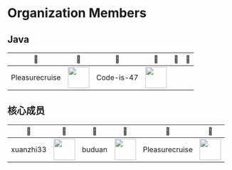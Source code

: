 # Organization Members
## Java
|:construction_worker:|:construction_worker:|:construction_worker:|:construction_worker:|:construction_worker:|:construction_worker:|
|:-------------------:|:-------------------:|:-------------------:|:-------------------:|:-------------------:|:-------------------:|
Pleasurecruise|<img height='48' width='48' src='https://avatars.githubusercontent.com/u/144885467?v=4'>|Code-is-47|<img height='48' width='48' src='https://avatars.githubusercontent.com/u/174010131?v=4'>
## 核心成员
|:construction_worker:|:construction_worker:|:construction_worker:|:construction_worker:|:construction_worker:|:construction_worker:|
|:-------------------:|:-------------------:|:-------------------:|:-------------------:|:-------------------:|:-------------------:|
xuanzhi33|<img height='48' width='48' src='https://avatars.githubusercontent.com/u/37460139?v=4'>|buduan|<img height='48' width='48' src='https://avatars.githubusercontent.com/u/39254250?v=4'>|Pleasurecruise|<img height='48' width='48' src='https://avatars.githubusercontent.com/u/144885467?v=4'>
